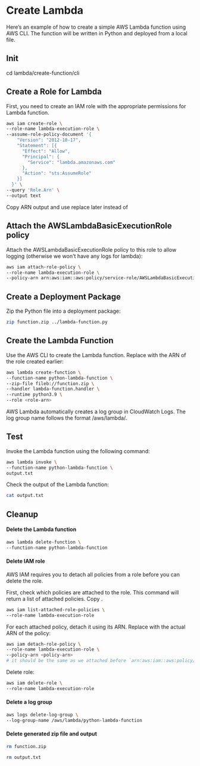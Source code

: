 # Create Lambda
Here’s an example of how to create a simple AWS Lambda function using AWS CLI. The function will be written in Python and deployed from a local file.

## Init
cd lambda/create-function/cli

## Create a Role for Lambda
First, you need to create an IAM role with the appropriate permissions for Lambda function.
```sh
aws iam create-role \
--role-name lambda-execution-role \
--assume-role-policy-document '{
    "Version": "2012-10-17",
    "Statement": [{
      "Effect": "Allow",
      "Principal": {
        "Service": "lambda.amazonaws.com"
      },
      "Action": "sts:AssumeRole"
    }]
  }' \
--query 'Role.Arn' \
--output text
```

Copy ARN output and use replace later instead of <role-arn>

## Attach the AWSLambdaBasicExecutionRole policy
Attach the AWSLambdaBasicExecutionRole policy to this role to allow logging (otherwise we won't have any logs for lambda):
```sh
aws iam attach-role-policy \
--role-name lambda-execution-role \
--policy-arn arn:aws:iam::aws:policy/service-role/AWSLambdaBasicExecutionRole
```

## Create a Deployment Package
Zip the Python file into a deployment package:
```sh
zip function.zip ../lambda-function.py
```

## Create the Lambda Function
Use the AWS CLI to create the Lambda function. Replace <role-arn> with the ARN of the role created earlier:
```sh
aws lambda create-function \
--function-name python-lambda-function \
--zip-file fileb://function.zip \
--handler lambda-function.handler \
--runtime python3.9 \
--role <role-arn>
```

AWS Lambda automatically creates a log group in CloudWatch Logs. The log group name follows the format /aws/lambda/<function-name>. 

## Test
Invoke the Lambda function using the following command:
```sh
aws lambda invoke \
--function-name python-lambda-function \
output.txt
```

Check the output of the Lambda function:
```sh
cat output.txt
```

## Cleanup
#### Delete the Lambda function
```sh
aws lambda delete-function \
--function-name python-lambda-function
```

#### Delete IAM role
AWS IAM requires you to detach all policies from a role before you can delete the role.

First, check which policies are attached to the role. This command will return a list of attached policies. Copy <PolicyArn>.
```sh
aws iam list-attached-role-policies \
--role-name lambda-execution-role
```

For each attached policy, detach it using its ARN. Replace <policy-arn> with the actual ARN of the policy:
```sh
aws iam detach-role-policy \
--role-name lambda-execution-role \
--policy-arn <policy-arn>
# it should be the same as we attached before `arn:aws:iam::aws:policy/service-role/AWSLambdaBasicExecutionRole`
```

Delete role:
```sh
aws iam delete-role \
--role-name lambda-execution-role
```

#### Delete a log group
```sh
aws logs delete-log-group \
--log-group-name /aws/lambda/python-lambda-function
```

#### Delete generated zip file and output
```sh
rm function.zip
```

```sh
rm output.txt
```
